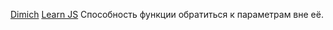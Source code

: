 [Dimich](https://youtu.be/MkZS4V8xUtA?t=582)
[Learn JS](https://learn.javascript.ru/closure)
Способность функции обратиться к параметрам вне её.